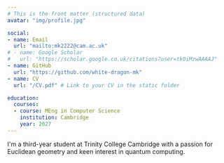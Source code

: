 ```yaml
---
# This is the front matter (structured data)
avatar: "img/profile.jpg"

social:
- name: Email
  url: "mailto:mk2222@cam.ac.uk"
# - name: Google Scholar
#   url: "https://scholar.google.co.uk/citations?user=tk0iMzwAAAAJ"
- name: GitHub
  url: "https://github.com/white-dragon-mk"
- name: CV
  url: "/CV.pdf" # Link to your CV in the static folder

education:
  courses:
  - course: MEng in Computer Science
    institution: Cambridge
    year: 2027
---
```


I'm a third-year student at Trinity College Cambridge
with a passion for Euclidean geometry and
 keen interest in quantum computing.